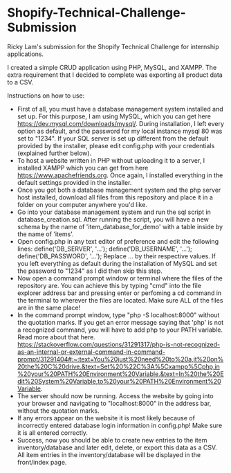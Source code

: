# Shopify-Technical-Challenge-Submission

Ricky Lam's submission for the Shopify Technical Challenge for internship applications.

I created a simple CRUD application using PHP, MySQL, and XAMPP. The extra requirement that I decided to complete was exporting all product data to a CSV.

Instructions on how to use:
- First of all, you must have a database management system installed and set up. For this purpose, I am using MySQL, which you can get here https://dev.mysql.com/downloads/mysql/. During installation, I left every option as default, and the password for my local instance mysql 80 was set to "1234". If your SQL server is set up different from the default provided by the installer, please edit config.php with your credentials (explained further below).
- To host a website written in PHP without uploading it to a server, I installed XAMPP which you can get from here https://www.apachefriends.org. Once again, I installed everything in the default settings provided in the installer.
- Once you got both a database management system and the php server host installed, download all files from this repository and place it in a folder on your computer anywhere you'd like.
- Go into your database management system and run the sql script in database_creation.sql. After running the script, you will have a new schema by the name of 'item_database_for_demo' with a table inside by the name of 'items'.
- Open config.php in any text editor of preference and edit the following lines: 
define('DB_SERVER', '...');
define('DB_USERNAME', '...');
define('DB_PASSWORD', '...');
Replace ... by their respective values. If you left everything as default during the installation of MySQL and set the password to "1234" as I did then skip this step.
- Now open a command prompt window or terminal where the files of the repository are. You can achieve this by typing "cmd" into the file explorer address bar and pressing enter or perfoming a cd command in the terminal to wherever the files are located. Make sure ALL of the files are in the same place!
- In the command prompt window, type "php -S localhost:8000" without the quotation marks. If you get an error message saying that 'php' is not a recognized command, you will have to add php to your PATH variable. Read more about that here. https://stackoverflow.com/questions/31291317/php-is-not-recognized-as-an-internal-or-external-command-in-command-prompt/31291404#:~:text=You%20just%20need%20to%20a,it%20on%20the%20C%20drive.&text=Set%20%22C%3A%5Cxampp%5Cphp,in%20your%20PATH%20Environment%20Variable.&text=In%20the%20Edit%20System%20Variable,to%20your%20PATH%20Environment%20Variable.
- The server should now be running. Access the website by going into your browser and navigating to "localhost:8000" in the address bar, without the quotation marks.
- If any errors appear on the website it is most likely because of incorrectly entered database login information in config.php! Make sure it is all entered correctly.
- Success, now you should be able to create new entries to the item inventory/database and later edit, delete, or export this data as a CSV. All item entries in the inventory/database will be displayed in the front/index page.
